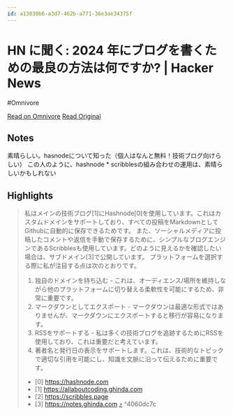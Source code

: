 ```yaml
---
id: a13030b6-a3d7-462b-a771-36e3ae34375f
---
```


# HN に聞く: 2024 年にブログを書くための最良の方法は何ですか? | Hacker News
#Omnivore

[Read on Omnivore](https://omnivore.app/me/https-news-ycombinator-com-item-id-41014806-191352ac9d2)
[Read Original](https://news.ycombinator.com/item?id=41014806)

## Notes

素晴らしい。hasnodeについて知った（個人はなんと無料！技術ブログ向けらしい）
この人のように、hashnode * scribblesの組み合わせの運用は、素晴らしいかもしれない

## Highlights

> 私はメインの技術ブログ[1]にHashnode[0]を使用しています。これはカスタムドメインをサポートしており、すべての投稿をMarkdownとしてGithubに自動的に保存できるためです。
> また、ソーシャルメディアに投稿したコメントや返信を手動で保存するために、シンプルなブログエンジンであるScribblesも使用しています。どのように見えるかを確認したい場合は、サブドメイン[3]で公開しています。
> プラットフォームを選択する際に私が注目する点は次のとおりです。
> 1. 独自のドメインを持ち込む - これは、オーディエンス/場所を維持しながら他のプラットフォームに切り替える柔軟性を可能にするため、非常に重要です。
> 2. マークダウンとしてエクスポート - マークダウンは最適な形式ではありませんが、マークダウンにエクスポートすると移行が容易になります。
> 3. RSSをサポートする - 私は多くの技術ブログを追跡するためにRSSを使用しており、これは重要だと考えています。
> 4. 著者名と発行日の表示をサポートします。これは、技術的なトピックで適切な引用を可能にし、知識を文脈に沿って伝えるために重要です。
> - [0] https://hashnode.com
> - [1] https://allaboutcoding.ghinda.com
> - [2] https://scribbles.page
> - [3] https://notes.ghinda.com [⤴️](https://omnivore.app/me/https-news-ycombinator-com-item-id-41014806-191352ac9d2#4060dc7c-fcda-44ca-9a83-89e8c71b9186)  ^4060dc7c

